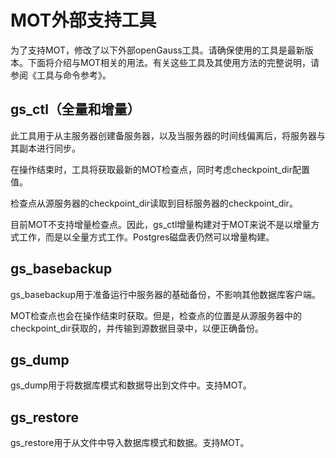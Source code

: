 # MOT外部支持工具<a name="ZH-CN_TOPIC_0280525139"></a>

为了支持MOT，修改了以下外部openGauss工具。请确保使用的工具是最新版本。下面将介绍与MOT相关的用法。有关这些工具及其使用方法的完整说明，请参阅《工具与命令参考》。

## gs\_ctl（全量和增量）<a name="section57446177"></a>

此工具用于从主服务器创建备服务器，以及当服务器的时间线偏离后，将服务器与其副本进行同步。

在操作结束时，工具将获取最新的MOT检查点，同时考虑checkpoint\_dir配置值。

检查点从源服务器的checkpoint\_dir读取到目标服务器的checkpoint\_dir。

目前MOT不支持增量检查点。因此，gs\_ctl增量构建对于MOT来说不是以增量方式工作，而是以全量方式工作。Postgres磁盘表仍然可以增量构建。

## gs\_basebackup<a name="section47253550"></a>

gs\_basebackup用于准备运行中服务器的基础备份，不影响其他数据库客户端。

MOT检查点也会在操作结束时获取。但是，检查点的位置是从源服务器中的checkpoint\_dir获取的，并传输到源数据目录中，以便正确备份。

## gs\_dump<a name="section22628774"></a>

gs\_dump用于将数据库模式和数据导出到文件中。支持MOT。

## gs\_restore<a name="section2332376"></a>

gs\_restore用于从文件中导入数据库模式和数据。支持MOT。

